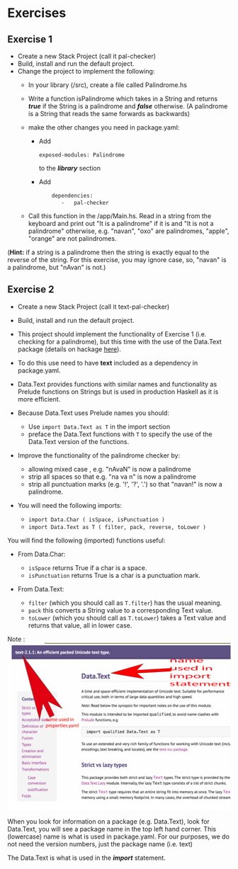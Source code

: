 # Exercises

## Exercise 1
- Create a new Stack Project (call it pal-checker)
- Build, install and run the default project. 
- Change the project to implement the following: 
   - In your library (/src),  create a file called  Palindrome.hs
   - Write a function isPalindrome which takes in a String and returns ***true*** if the String is a palindrome and ***false*** otherwise. (A palindrome is a String that reads the same forwards as backwards)
   - make the other changes you need in package.yaml:

     - Add 
         ~~~
       exposed-modules: Palindrome
       ~~~
        
        to the ***library*** section
       
     - Add 
       ~~~
           dependencies:
              -   pal-checker
        ~~~

   - Call this function in the /app/Main.hs. Read in a string from the keyboard and print out "It is a palindrome" if it is and "It is not a palindrome" otherwise, e.g. "navan", "oxo" are palindromes, "apple", "orange" are not palindromes. 

(**Hint:** if a string is a palindrome then the string is exactly equal to the reverse of the string. For this exercise, you may ignore case, so, "navan" is a palindrome, but "nAvan" is not.)
  

## Exercise 2
- Create a new Stack Project (call it text-pal-checker)
- Build, install and run the default project. 
- This project should implement the functionality of Exercise 1 (i.e. checking for a palindrome), but this time with the use of the Data.Text package (details on hackage [here](https://hackage.haskell.org/package/text-2.1.1/docs/Data-Text.html)). 
- To do this use need to have **text** included as a dependency in package.yaml.
- Data.Text provides functions with similar names and functionality as Prelude functions on Strings but is used in production Haskell as it is more efficient. 
- Because Data.Text uses Prelude names you should:
    - Use `import Data.Text as T` in the import section
    - preface the Data.Text functions with `T` to specify the use of the Data.Text version of the functions. 
  
- Improve the functionality of the palindrome checker by: 
    - allowing mixed case , e.g. "nAvaN" is now a palindrome
    - strip all spaces so that e.g. "na    va  n" is now a palindrome
    - strip all punctuation marks (e.g. '!', '?', '.') so that "navan!" is now a palindrome.          
  
 - You will need the following imports: 
    - `import Data.Char ( isSpace, isPunctuation )`
    - `import Data.Text as T ( filter, pack, reverse, toLower )` 
  
You will find the following (imported) functions useful:

 - From Data.Char:
      - `isSpace` returns True if a char is a space.
      - `isPunctuation` returns True is a char is a punctuation mark.

 - From Data.Text:
      - `filter` (which you should call as `T.filter`) has the usual meaning.
      - `pack` this converts a String value to a corresponding Text value.
      - `toLower` (which you should call as `T.toLower`) takes a Text value and returns that value, all in lower case. 




Note : ![Using Data.text](./img/data-text.png)

When you look for information on a package (e.g. Data.Text), look for Data.Text, you will see a package name in the top left hand corner. This (lowercase) name is what is used in package.yaml. For our purposes, we do not need the version numbers, just the package name (i.e. text)

The Data.Text is what is used in the ***import*** statement. 
